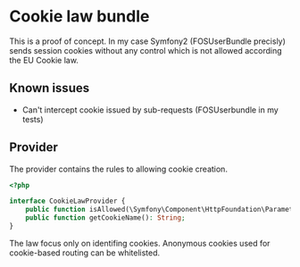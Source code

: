 # Cookie law bundle

This is a proof of concept. In my case Symfony2 (FOSUserBundle precisly) sends session cookies without any control which is not allowed according the EU Cookie law.

## Known issues

* Can't intercept cookie issued by sub-requests (FOSUserbundle in my tests)

## Provider

The provider contains the rules to allowing cookie creation.

```php
<?php

interface CookieLawProvider {
    public function isAllowed(\Symfony\Component\HttpFoundation\ParameterBag $cookies): Boolean;
    public function getCookieName(): String;
}
```

The law focus only on identifing cookies. Anonymous cookies used for cookie-based routing can be whitelisted.
